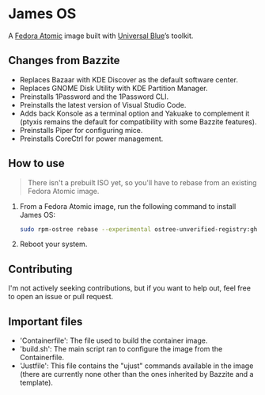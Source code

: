 # James OS

A [Fedora Atomic](https://fedoraproject.org/atomic-desktops) image built with [Universal Blue](https://universal-blue.org/)’s toolkit.

## Changes from Bazzite
- Replaces Bazaar with KDE Discover as the default software center.
- Replaces GNOME Disk Utility with KDE Partition Manager.
- Preinstalls 1Password and the 1Password CLI.
- Preinstalls the latest version of Visual Studio Code.
- Adds back Konsole as a terminal option and Yakuake to complement it (ptyxis remains the default for compatibility with some Bazzite features).
- Preinstalls Piper for configuring mice.
- Preinstalls CoreCtrl for power management.

## How to use

> There isn't a prebuilt ISO yet, so you'll have to rebase from an existing Fedora Atomic image.

1. From a Fedora Atomic image, run the following command to install James OS:

    ```bash
    sudo rpm-ostree rebase --experimental ostree-unverified-registry:ghcr.io/jheinem1/james-os:v0.0.5
    ```
2. Reboot your system.

## Contributing
I'm not actively seeking contributions, but if you want to help out, feel free to open an issue or pull request.

## Important files
- 'Containerfile': The file used to build the container image.
- 'build.sh': The main script ran to configure the image from the Containerfile.
- 'Justfile': This file contains the "ujust" commands available in the image (there are currently none other than the ones inherited by Bazzite and a template).
